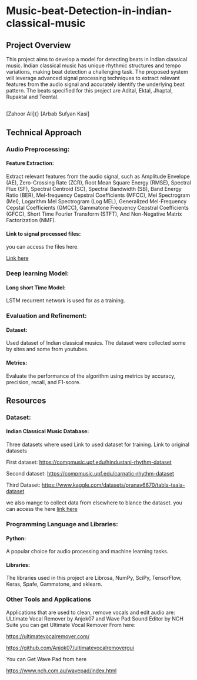 # Music-beat-Detection-in-indian-classical-music
## Project Overview
This project aims to develop a model for detecting beats in Indian classical music. Indian classical music has unique rhythmic structures and tempo variations, making beat detection a challenging task. The proposed system will leverage advanced signal processing techniques to extract relevant features from the audio signal and accurately identify the underlying beat pattern.
The beats specified for this project are Adital, Ektal, Jhaptal, Rupaktal and Teental.
##
[Zahoor Ali]{}
[Arbab Sufyan Kasi]

## Technical Approach
### Audio Preprocessing:
#### Feature Extraction: 
Extract relevant features from the audio signal, such as Amplitude Envelope (AE), Zero-Crossing Rate (ZCR), Root Mean Square Energy (RMSE), Spectral Flux (SF), Spectral Centroid (SC), Spectral Bandwidth (SB), Band Energy Ratio  (BER), Mel-frequency Cepstral Coefficients (MFCC), Mel Spectrogram (Mel), Logarithm Mel Spectrogram (Log MEL), Generalized Mel-Frequency Cepstal Coefficients (GMCC), Gammatone Frequency Cepstral Coefficients (GFCC), Short Time Fourier Transform (STFT), And Non-Negative Matrix Factorization (NMF).
#### Link to signal processed files: 
you can access the files here.

[Link here](https://drive.google.com/drive/folders/1CNzfsJo4Z225SaHzSnb8M-xclVlnjzIN?usp=drive_link)
### Deep learning Model:
#### Long short Time Model: 
LSTM recurrent network  is used for as a training.
### Evaluation and Refinement:
#### Dataset: 
Used dataset of Indian classical musics. The dataset were collected some by sites and some from youtubes.
#### Metrics: 
Evaluate the performance of the algorithm using metrics by accuracy, precision, recall, and F1-score.
## Resources
### Dataset:
#### Indian Classical Music Database: 
Three datasets where used
Link to used dataset for training.
Link to original datasets

First dataset: https://compmusic.upf.edu/hindustani-rhythm-dataset

Second dataset: https://compmusic.upf.edu/carnatic-rhythm-dataset

Third Dataset: https://www.kaggle.com/datasets/pranav6670/tabla-taala-dataset

we also mange to collect data from elsewhere to blance the dataset. you can access the here
[link here](https://drive.google.com/drive/folders/1HBJNPHJ9-G3Y8sLm5EpgcScRmlNfILKV?usp=drive_link)

### Programming Language and Libraries:
#### Python: 
A popular choice for audio processing and machine learning tasks.
#### Libraries: 
The libraries used in this project are Librosa, NumPy, SciPy, TensorFlow, Keras, Spafe, Gammatone, and sklearn.
### Other Tools and Applications
Applications that are used to clean, remove vocals and edit audio are:
ULtimate Vocal Remover by Anjok07 and Wave Pad Sound Editor by NCH Suite
you can get Ultimate Vocal Remover From here:

https://ultimatevocalremover.com/

https://github.com/Anjok07/ultimatevocalremovergui

You can Get Wave Pad from here

https://www.nch.com.au/wavepad/index.html

